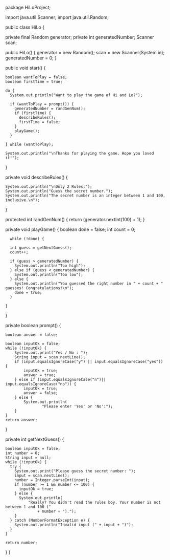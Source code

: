 package HiLoProject;


import java.util.Scanner;
import java.util.Random;

public class HiLo {

  private final Random generator;
  private int generatedNumber;
  Scanner scan;

  public HiLo() {
    generator = new Random();
    scan = new Scanner(System.in);
    generatedNumber = 0;
  }

  public void start() {

    boolean wantToPlay = false;
    boolean firstTime = true;

    do {
      System.out.println("Want to play the game of Hi and Lo?");

      if (wantToPlay = prompt()) {
        generatedNumber = randGenNum();
        if (firstTime) {
          describeRules();
          firstTime = false;
        }
        playGame();
      }

    } while (wantToPlay);

    System.out.println("\nThanks for playing the game. Hope you loved it!");
  }

  private void describeRules() {

    System.out.println("\nOnly 2 Rules:");
    System.out.println("Guess the secret number.");
    System.out.println("The secret number is an integer between 1 and 100, inclusive.\n");
  }

  protected int randGenNum() {
    return (generator.nextInt(100) + 1);
  }

  private void playGame() {
      boolean done = false;
      int count = 0;
      
      while (!done) {

      int guess = getNextGuess();
      count++;

      if (guess > generatedNumber) {
        System.out.println("Too high");
      } else if (guess < generatedNumber) {
        System.out.println("Too low");
      } else {
        System.out.println("You guessed the right number in " + count + " guesses! Congratulations!\n");
        done = true;
      }
      
    }

  }

  private boolean prompt() {

    boolean answer = false;

    boolean inputOk = false;
    while (!inputOk) {
        System.out.print("Yes / No : ");
        String input = scan.nextLine();
        if (input.equalsIgnoreCase("y") || input.equalsIgnoreCase("yes")) {
            inputOk = true;
            answer = true;
        } else if (input.equalsIgnoreCase("n")|| input.equalsIgnoreCase("no")) {
            inputOk = true;
            answer = false;
        } else {
            System.out.println(
                    "Please enter 'Yes' or 'No':");
        }
    }
    return answer;
  }

  private int getNextGuess() {

    boolean inputOk = false;
    int number = 0;
    String input = null;
    while (!inputOk) {
      try {
        System.out.print("Please guess the secret number: ");
        input = scan.nextLine();
        number = Integer.parseInt(input);
        if (number >= 1 && number <= 100) {
          inputOk = true;
        } else {
          System.out.println(
              "Really? You didn't read the rules boy. Your number is not between 1 and 100 ("
                  + number + ").");
        }
      } catch (NumberFormatException e) {
        System.out.println("Invalid input (" + input + ")");
      }
    }

    return number;
  }
}
